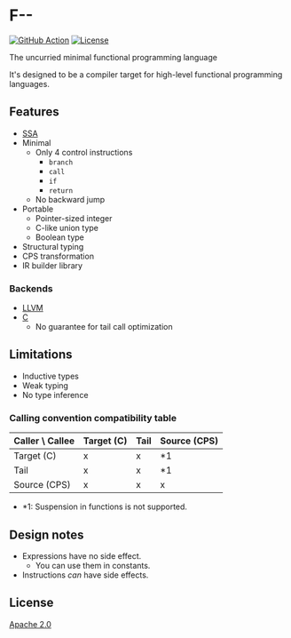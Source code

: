 # F--

[![GitHub Action](https://img.shields.io/github/actions/workflow/status/raviqqe/fmm/test.yaml?branch=main&style=flat-square)](https://github.com/raviqqe/fmm/actions)
[![License](https://img.shields.io/github/license/raviqqe/fmm.svg?style=flat-square)](LICENSE)

The uncurried minimal functional programming language

It's designed to be a compiler target for high-level functional programming languages.

## Features

- [SSA](https://en.wikipedia.org/wiki/Static_single_assignment_form)
- Minimal
  - Only 4 control instructions
    - `branch`
    - `call`
    - `if`
    - `return`
  - No backward jump
- Portable
  - Pointer-sized integer
  - C-like union type
  - Boolean type
- Structural typing
- CPS transformation
- IR builder library

### Backends

- [LLVM](fmm-llvm)
- [C](fmm-c)
  - No guarantee for tail call optimization

## Limitations

- Inductive types
- Weak typing
- No type inference

### Calling convention compatibility table

| Caller \ Callee | Target (C) | Tail | Source (CPS) |
| --------------- | ---------- | ---- | ------------ |
| Target (C)      | x          | x    | \*1          |
| Tail            | x          | x    | \*1          |
| Source (CPS)    | x          | x    | x            |

- \*1: Suspension in functions is not supported.

## Design notes

- Expressions have no side effect.
  - You can use them in constants.
- Instructions _can_ have side effects.

## License

[Apache 2.0](LICENSE)
